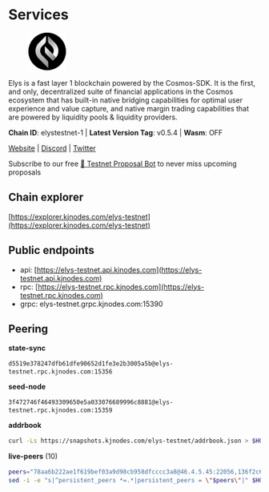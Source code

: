 # Services

<figure><img src="https://raw.githubusercontent.com/kj89/cosmos-images/main/logos/elys.png" alt=""><figcaption></figcaption></figure>

Elys is a fast layer 1 blockchain powered by the Cosmos-SDK.  It is the first, and only, decentralized suite of financial  applications in the Cosmos ecosystem that has built-in native  bridging capabilities for optimal user experience and value  capture, and native margin trading capabilities that are  powered by liquidity pools & liquidity providers.

**Chain ID**: elystestnet-1 | **Latest Version Tag**: v0.5.4 | **Wasm**: OFF

[Website](https://elys.network) | [Discord](https://discord.gg/R9Gr6Vh7vC) | [Twitter](https://twitter.com/elys_network)



Subscribe to our free [🤖 Testnet Proposal Bot](https://t.me/kjnodes_testnet_proposal_bot) to never miss upcoming proposals


## Chain explorer
[https://explorer.kjnodes.com/elys-testnet](https://explorer.kjnodes.com/elys-testnet)

## Public endpoints

* api: [https://elys-testnet.api.kjnodes.com](https://elys-testnet.api.kjnodes.com)
* rpc: [https://elys-testnet.rpc.kjnodes.com](https://elys-testnet.rpc.kjnodes.com)
* grpc: elys-testnet.grpc.kjnodes.com:15390

## Peering

**state-sync**

```text
d5519e378247dfb61dfe90652d1fe3e2b3005a5b@elys-testnet.rpc.kjnodes.com:15356
```

**seed-node**

```text
3f472746f46493309650e5a033076689996c8881@elys-testnet.rpc.kjnodes.com:15359
```

**addrbook**
```bash
curl -Ls https://snapshots.kjnodes.com/elys-testnet/addrbook.json > $HOME/.elys/config/addrbook.json
```

**live-peers** (10)
```bash
peers="78aa6b222ae1f619bef03a9d98cb958dfcccc3a8@46.4.5.45:22056,136f2c639937adc6a06fe9b004da19087ddba466@88.198.242.163:26656,3f30f68cb08e4dae5dd76c5ce77e6e1a15084346@212.95.51.215:56656,3d5e561dfdc0922d5b05f7616cf9a31d4fd17121@65.21.232.160:21956,d5519e378247dfb61dfe90652d1fe3e2b3005a5b@65.109.68.190:15356,7a496b16d41c366f736135b3b362a9ce80ca7dfa@161.97.167.196:38656,ab4068efcb0e1401ff1b08f9269fa88151a640c0@154.12.229.78:26656,147683d8ae2c34281fc73d6a9f6cedd5f28a15ed@185.216.203.176:21956,563206d6e64589beb9bf233e6e489fb1d1205d38@194.146.26.36:26656,72de6c7078b16e378e28b44337568c33e5241953@159.65.82.47:38656"
sed -i -e "s|^persistent_peers *=.*|persistent_peers = \"$peers\"|" $HOME/.elys/config/config.toml
```
